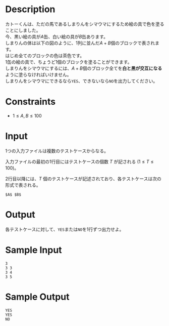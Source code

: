 # Description
カトーくんは、ただの馬であるしまりんをシマウマにするため絵の具で色を塗ることにしました。  
今、黒い絵の具が$A$缶、白い絵の具が$B$缶あります。  
しまりんの体は以下の図のように、1列に並んだ$A+B$個のブロックで表されます。  
はじめ全てのブロックの色は茶色です。  
1缶の絵の具で、ちょうど1個のブロックを塗ることができます。  
しまりんをシマウマにするには、$A+B$個のブロック全てを**白と黒が交互になる**ように塗らなければいけません。  
しまりんをシマウマにできるなら`YES`、できないなら`NO`を出力してください。  

# Constraints
 - $1 \leq A,B \leq 100$

# Input
1つの入力ファイルは複数のテストケースからなる。

入力ファイルの最初の1行目にはテストケースの個数 $T$ が記される $(1 \leq T \leq 100)$。

2行目以降には、$T$ 個のテストケースが記述されており、各テストケースは次の形式で表される。

```
$A$ $B$
```

# Output
各テストケースに対して、`YES`または`NO`を1行ずつ出力せよ。


# Sample Input
```
3
3 3
3 4
3 5
```

# Sample Output
```
YES
YES
NO
```
